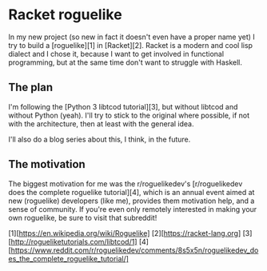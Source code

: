 # Racket roguelike

In my new project (so new in fact it doesn't even have a proper name yet) I try to
build a [roguelike][1] in [Racket][2]. Racket is a modern and cool lisp dialect and
I chose it, because I want to get involved in functional programming, but at the same 
time don't want to struggle with Haskell.

## The plan

I'm following the [Python 3 libtcod tutorial][3], but without libtcod 
and without Python (yeah). I'll try to stick to the original where possible,
if not with the architecture, then at least with the general idea.

I'll also do a blog series about this, I think, in the future. 

## The motivation

The biggest motivation for me was the r/roguelikedev's 
[r/roguelikedev does the complete roguelike tutorial][4], which is an annual
event aimed at new (roguelike) developers (like me), provides them motivation
help, and a sense of community. If you're even only remotely interested in
making your own roguelike, be sure to visit that subreddit!


[1][https://en.wikipedia.org/wiki/Roguelike]
[2][https://racket-lang.org]
[3][http://rogueliketutorials.com/libtcod/1]
[4][https://www.reddit.com/r/roguelikedev/comments/8s5x5n/roguelikedev_does_the_complete_roguelike_tutorial/]
